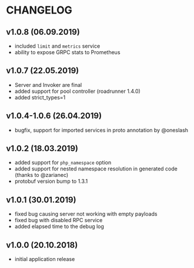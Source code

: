 CHANGELOG
=========

v1.0.8 (06.09.2019)
-------------------
- included `limit` and `metrics` service
- ability to expose GRPC stats to Prometheus

v1.0.7 (22.05.2019)
-------------------
- Server and Invoker are final
- added support for pool controller (roadrunner 1.4.0) 
- added strict_types=1

v1.0.4-1.0.6 (26.04.2019)
-------------------
- bugfix, support for imported services in proto annotation by @oneslash 

v1.0.2 (18.03.2019)
-------------------
- added support for `php_namespace` option
- added support for nested namespace resolution in generated code
  (thanks to @zarianec)
- protobuf version bump to 1.3.1

v1.0.1 (30.01.2019)
-------------------
- fixed bug causing server not working with empty payloads
- fixed bug with disabled RPC service
- added elapsed time to the debug log

v1.0.0 (20.10.2018)
-------------------
- initial application release
